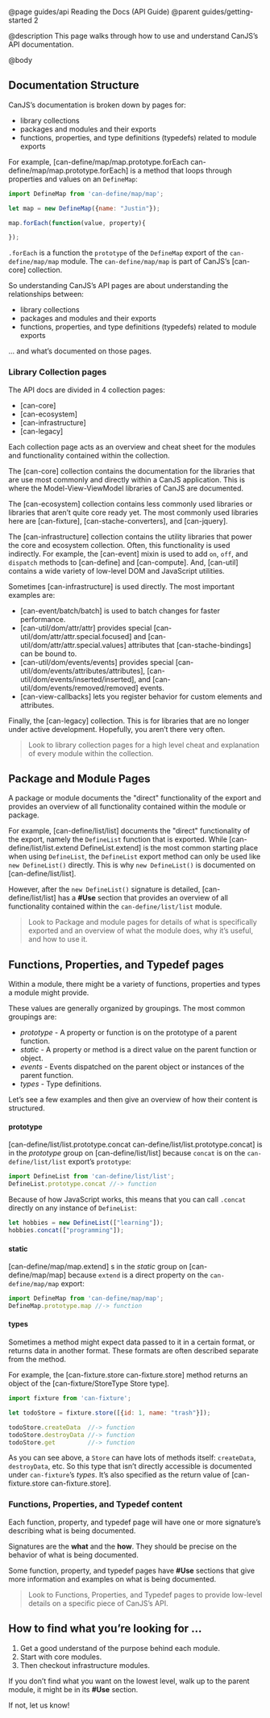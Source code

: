 @page guides/api Reading the Docs (API Guide)
@parent guides/getting-started 2

@description This page walks through how to use and understand CanJS’s API documentation.  

@body


## Documentation Structure

CanJS’s documentation is broken down by pages for:

 - library collections
 - packages and modules and their exports
 - functions, properties, and type definitions (typedefs) related to module exports

For example, [can-define/map/map.prototype.forEach can-define/map/map.prototype.forEach] is a
method that loops through properties and values on an `DefineMap`:

```js
import DefineMap from 'can-define/map/map';

let map = new DefineMap({name: "Justin"});

map.forEach(function(value, property){

});
```

`.forEach` is a function the `prototype` of the `DefineMap` export of the `can-define/map/map`
module.  The `can-define/map/map` is part of CanJS’s [can-core] collection.

So understanding CanJS’s API pages are about understanding the relationships between:

- library collections
- packages and modules and their exports
- functions, properties, and type definitions (typedefs) related to module exports

... and what’s documented on those pages.  

### Library Collection pages

The API docs are divided in 4 collection pages:

- [can-core]
- [can-ecosystem]
- [can-infrastructure]
- [can-legacy]

Each collection page acts as an overview and cheat sheet for the modules and functionality
contained within the collection.

The [can-core] collection contains the documentation for the libraries that
are use most commonly and directly within a CanJS application.  This is where the Model-View-ViewModel
libraries of CanJS are documented.

The [can-ecosystem] collection contains less commonly used libraries or libraries that aren’t quite core ready yet.  The most commonly used libraries here are [can-fixture], [can-stache-converters], and [can-jquery].

The [can-infrastructure] collection contains the utility libraries that power the core and ecosystem
collection.  Often, this functionality is used indirectly.  For example, the [can-event] mixin
is used to add `on`, `off`, and `dispatch` methods to [can-define] and [can-compute].  And, [can-util] contains a wide variety of low-level DOM and JavaScript utilities.

Sometimes [can-infrastructure] is used directly.  The most important examples are:

 - [can-event/batch/batch] is used to batch changes for faster performance.
 - [can-util/dom/attr/attr] provides special [can-util/dom/attr/attr.special.focused] and [can-util/dom/attr/attr.special.values] attributes that [can-stache-bindings] can be bound to.
 - [can-util/dom/events/events] provides special [can-util/dom/events/attributes/attributes],
   [can-util/dom/events/inserted/inserted], and [can-util/dom/events/removed/removed] events.
 - [can-view-callbacks] lets you register behavior for custom elements and attributes.

Finally, the [can-legacy] collection.  This is for libraries that are no longer under active
development.  Hopefully, you aren’t there very often.

> Look to library collection pages for a high level cheat and explanation of every module within
> the collection.  

## Package and Module Pages

A package or module documents the "direct" functionality of the export and provides an overview of
all functionality contained within the module or package.

For example, [can-define/list/list] documents the "direct" functionality of the export, namely
the `DefineList` function that is exported.  While  [can-define/list/list.extend DefineList.extend] is the most common starting place when using `DefineList`, the `DefineList` export method can only be used like `new DefineList()` directly.  This is why `new DefineList()` is documented
on [can-define/list/list].  

However, after the `new DefineList()` signature is detailed, [can-define/list/list] has a __#Use__
section that provides an overview of all functionality contained within the `can-define/list/list`
module.

> Look to Package and module pages for details of what is specifically exported and an overview
> of what the module does, why it’s useful, and how to use it.

## Functions, Properties, and Typedef pages

Within a module, there might be a variety of functions, properties and types a
module might provide.

These values are generally organized by groupings.  The most common groupings are:

 - _prototype_ - A property or function is on the prototype of a parent function.
 - _static_ - A property or method is a direct value on the parent function or object.
 - _events_ - Events dispatched on the parent object or instances of the parent function.
 - _types_ - Type definitions.

Let’s see a few examples and then give an overview of how their content is structured.

#### prototype

[can-define/list/list.prototype.concat can-define/list/list.prototype.concat] is in
the _prototype_ group on [can-define/list/list] because `concat` is on
the `can-define/list/list` export’s `prototype`:

```js
import DefineList from 'can-define/list/list';
DefineList.prototype.concat //-> function
```

Because of how JavaScript works, this means that you can call `.concat` directly on any instance
of `DefineList`:

```js
let hobbies = new DefineList(["learning"]);
hobbies.concat(["programming"]);
```

#### static

[can-define/map/map.extend] s in
the _static_ group on [can-define/map/map] because `extend` is a direct property on the `can-define/map/map` export:

```js
import DefineMap from 'can-define/map/map';
DefineMap.prototype.map //-> function
```

#### types

Sometimes a method might expect data passed to it in a certain format, or returns
data in another format.  These formats are often described separate from the
method.

For example, the [can-fixture.store can-fixture.store] method returns an object
of the [can-fixture/StoreType Store type].

```js
import fixture from 'can-fixture';

let todoStore = fixture.store([{id: 1, name: "trash"}]);

todoStore.createData  //-> function
todoStore.destroyData //-> function
todoStore.get         //-> function
```

As you can see above, a `Store` can have lots of methods
itself: `createData`, `destroyData`, etc.  So this type that isn’t directly
accessible is documented under `can-fixture`’s _types_.  It’s also
specified as the return value of [can-fixture.store can-fixture.store].

### Functions, Properties, and Typedef content

Each function, property, and typedef page will have one or more signature’s describing
what is being documented.

Signatures are the __what__ and the __how__.  They should be precise on the
behavior of what is being documented.

Some function, property, and typedef pages have __#Use__ sections that give
more information and examples on what is being documented.

> Look to Functions, Properties, and Typedef pages to provide low-level details on
> a specific piece of CanJS’s API.


## How to find what you’re looking for ...

1. Get a good understand of the purpose behind each module.  
2. Start with core modules.
3. Then checkout infrastructure modules.

If you don’t find what you want on the lowest level, walk up to the parent module, it
might be in its __#Use__ section.  

If not, let us know!
